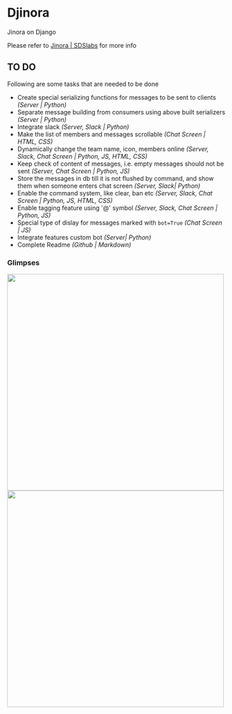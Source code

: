 Djinora
=======
Jinora on Django

Please refer to [Jinora | SDSlabs](https://github.com/sdslabs/jinora#jinora) for more info


## TO DO
Following are some tasks that are needed to be done
 * Create special serializing functions for messages to be sent to clients *(Server | Python)*
 * Separate message building from consumers using above built serializers *(Server | Python)*
 * Integrate slack *(Server, Slack | Python)*
 * Make the list of members and messages scrollable *(Chat Screen | HTML, CSS)*
 * Dynamically change the team name, icon, members online *(Server, Slack, Chat Screen | Python, JS, HTML, CSS)*
 * Keep check of content of messages, i.e. empty messages should not be sent *(Server, Chat Screen | Python, JS)*
 * Store the messages in db till it is not flushed by command, and show them when someone enters chat screen *(Server, Slack| Python)*
 * Enable the command system, like clear, ban etc *(Server, Slack, Chat Screen | Python, JS, HTML, CSS)*
 * Enable tagging feature using '@' symbol *(Server, Slack, Chat Screen | Python, JS)*
 * Special type of dislay for messages marked with `bot=True` *(Chat Screen | JS)*
 * Integrate features custom bot *(Server| Python)*
 * Complete Readme *(Github | Markdown)*


### Glimpses
<img src = "https://github.com/vishwas78/Djinora/blob/master/images/djinora_login.png" width = "500">
<img src = "https://github.com/vishwas78/Djinora/blob/master/images/djinora_chat.png" width = "500">
